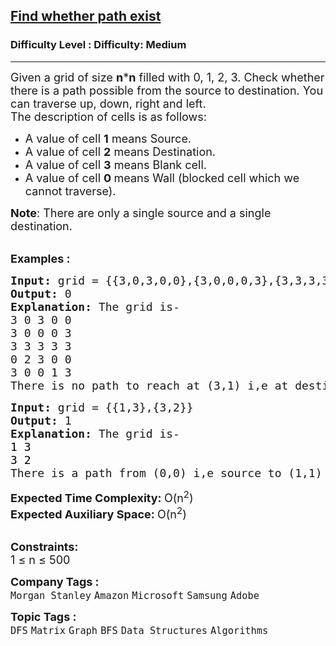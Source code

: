 <h2><a href="https://www.geeksforgeeks.org/problems/find-whether-path-exist5238/1?page=1&category=Graph,DFS,BFS&sortBy=difficulty">Find whether path exist</a></h2><h3>Difficulty Level : Difficulty: Medium</h3><hr><div class="problems_problem_content__Xm_eO"><p><span style="font-size: 18px;">Given a grid of size <strong>n</strong>*<strong>n</strong>&nbsp;filled with 0, 1, 2, 3. Check whether there is a path possible from the source to destination.&nbsp;You can traverse up, down, right and left.<br>The description of cells is as follows:</span></p>
<ul>
<li><span style="font-size: 18px;">A value of cell&nbsp;<strong>1</strong>&nbsp;means Source.</span></li>
<li><span style="font-size: 18px;">A value of cell&nbsp;<strong>2</strong>&nbsp;means Destination.</span></li>
<li><span style="font-size: 18px;">A value of cell&nbsp;<strong>3</strong>&nbsp;means Blank cell.</span></li>
<li><span style="font-size: 18px;">A value of cell <strong>0&nbsp;</strong>means Wall (blocked cell which we cannot traverse).</span></li>
</ul>
<p><span style="font-size: 18px;"><strong>Note</strong>: There are only a single source and a single destination.</span><br>&nbsp;</p>
<p><span style="font-size: 18px;"><strong>Examples :</strong></span></p>
<pre><span style="font-size: 18px;"><strong>Input: </strong>grid = {{3,0,3,0,0},{3,0,0,0,3},{3,3,3,3,3},{0,2,3,0,0},{3,0,0,1,3}}
<strong>Output: </strong>0
<strong>Explanation: </strong>The grid is-
3 0 3 0 0&nbsp;
3 0 0 0 3&nbsp;
3 3 3 3 3&nbsp;
0 2 3 0 0&nbsp;
3 0 0 1 3&nbsp;
There is no path to reach at (3,1) i,e at destination from (4,3) i,e source.</span>
</pre>
<pre><span style="font-size: 18px;"><strong>Input: </strong>grid = {{1,3},{3,2}}
<strong>Output: </strong>1
<strong>Explanation: </strong>The grid is-
<span style="color: #000000;">1 3
3 2
</span>There is a path from (0,0) i,e source to (1,1) i,e destination.</span>
</pre>
<p><span style="font-size: 18px;"><strong>Expected Time Complexity:&nbsp;</strong>O(n<sup>2</sup>)<br><strong>Expected Auxiliary Space:&nbsp;</strong>O(n<sup>2</sup>)</span><br>&nbsp;</p>
<p><span style="font-size: 18px;"><strong>Constraints:</strong><br>1 ≤ n ≤ 500</span></p></div><p><span style=font-size:18px><strong>Company Tags : </strong><br><code>Morgan Stanley</code>&nbsp;<code>Amazon</code>&nbsp;<code>Microsoft</code>&nbsp;<code>Samsung</code>&nbsp;<code>Adobe</code>&nbsp;<br><p><span style=font-size:18px><strong>Topic Tags : </strong><br><code>DFS</code>&nbsp;<code>Matrix</code>&nbsp;<code>Graph</code>&nbsp;<code>BFS</code>&nbsp;<code>Data Structures</code>&nbsp;<code>Algorithms</code>&nbsp;
